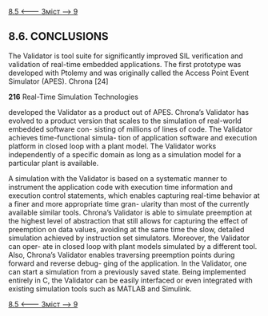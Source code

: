 [8.5 <--- ](8_5.md) [   Зміст   ](README.md) [--> 9](9.md)

## 8.6. CONCLUSIONS

The Validator is tool suite for significantly improved SIL verification and validation of real-time embedded applications. The first prototype was developed with Ptolemy and was originally called the Access Point Event Simulator (APES). Chrona [24]



**216**                                       Real-Time Simulation Technologies

 

developed the Validator as a product out of APES. Chrona’s Validator has evolved to a product version that scales to the simulation of real-world embedded software con- sisting of millions of lines of code. The Validator achieves time-functional simula- tion of application software and execution platform in closed loop with a plant model. The Validator works independently of a specific domain as long as a simulation model for a particular plant is available.

A simulation with the Validator is based on a systematic manner to instrument the application code with execution time information and execution control statements, which enables capturing real-time behavior at a finer and more appropriate time gran- ularity than most of the currently available similar tools. Chrona’s Validator is able to simulate preemption at the highest level of abstraction that still allows for capturing the effect of preemption on data values, avoiding at the same time the slow, detailed simulation achieved by instruction set simulators. Moreover, the Validator can oper- ate in closed loop with plant models simulated by a different tool. Also, Chrona’s Validator enables traversing preemption points during forward and reverse debug- ging of the application. In the Validator, one can start a simulation from a previously saved state. Being implemented entirely in C, the Validator can be easily interfaced or even integrated with existing simulation tools such as MATLAB and Simulink.

[8.5 <--- ](8_5.md) [   Зміст   ](README.md) [--> 9](9.md)